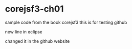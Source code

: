 # corejsf3-ch01
sample code from the book corejsf3
this is for testing github 

new line in eclipse

changed it in the github website

